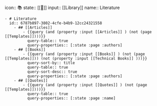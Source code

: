 icon:: 📚
state:: [[🌲]]
input:: [[Library]]
name:: Literature

	- # Literature
	  id:: 6787b897-3802-4cfe-b4b9-12cc24321558
		- ## [[Articles]]
			- {{query (and (property :input [[Articles]] ) (not (page [[Templates]])))}}
			  query-table:: true
			  query-properties:: [:state :page :authors]
		- ## [[Books]]
			- {{query (and (property :input [[Books]] ) (not (page [[Templates]])) (not (property :input [[Technical Books]] )))}}
			  query-sort-by:: title
			  query-table:: true
			  query-sort-desc:: true
			  query-properties:: [:state :page :authors]
		- ## [[Quotes]]
			- {{query (and (property :input [[Quotes]] ) (not (page [[Templates]])))}}
			  query-table:: true
			  query-properties:: [:state :page :name]
